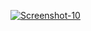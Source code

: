 <a href="https://image.prntscr.com/image/nsr1efTfTYWLUOawFKTLZw.png"><img src="https://image.prntscr.com/image/nsr1efTfTYWLUOawFKTLZw.png" alt="Screenshot-10" border="0"></a>

